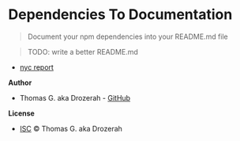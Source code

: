 # Dependencies To Documentation

> Document your npm dependencies into your README.md file

> TODO: write a better README.md

- [nyc report](http://127.0.0.1:5500/reports/index.html)

__Author__

- Thomas G. aka Drozerah - [GitHub](https://github.com/Drozerah)

__License__

- [ISC](licence) © Thomas G. aka Drozerah